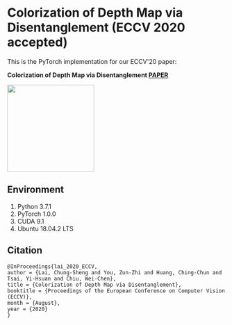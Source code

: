 # Colorization of Depth Map via Disentanglement (ECCV 2020 accepted)
This is the PyTorch implementation for our ECCV'20 paper:

**Colorization of Depth Map via Disentanglement [PAPER](https://people.cs.nctu.edu.tw/~walon/publications/lai2020eccv.pdf)**
<div align=><img height="200" src="https://github.com/alanlai199/ColorizeDepthNet/blob/master/figures/teaser.png"/></div>

## Environment
1. Python 3.7.1
2. PyTorch 1.0.0
3. CUDA 9.1
4. Ubuntu 18.04.2 LTS

## Citation
```
@InProceedings{lai_2020_ECCV,
author = {Lai, Chung-Sheng and You, Zun-Zhi and Huang, Ching-Chun and Tsai, Yi-Hsuan and Chiu, Wei-Chen},
title = {Colorization of Depth Map via Disentanglement},
booktitle = {Proceedings of the European Conference on Computer Vision (ECCV)},
month = {August},
year = {2020}
}
```
